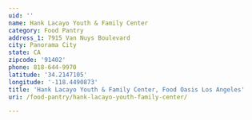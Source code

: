```yaml
---
uid: ''
name: Hank Lacayo Youth & Family Center
category: Food Pantry
address_1: 7915 Van Nuys Boulevard
city: Panorama City
state: CA
zipcode: '91402'
phone: 818-644-9970
latitude: '34.2147105'
longitude: '-118.4490873'
title: 'Hank Lacayo Youth & Family Center, Food Oasis Los Angeles'
uri: /food-pantry/hank-lacayo-youth-family-center/

---
```

